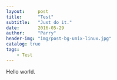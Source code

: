 ```yaml
---
layout:     post
title:      "Test"
subtitle:   "Just do it."
date:       2016-05-29
author:     "Parry"
header-img: "img/post-bg-unix-linux.jpg"
catalog: true
tags:
    - Test
---
```




Hello world.
